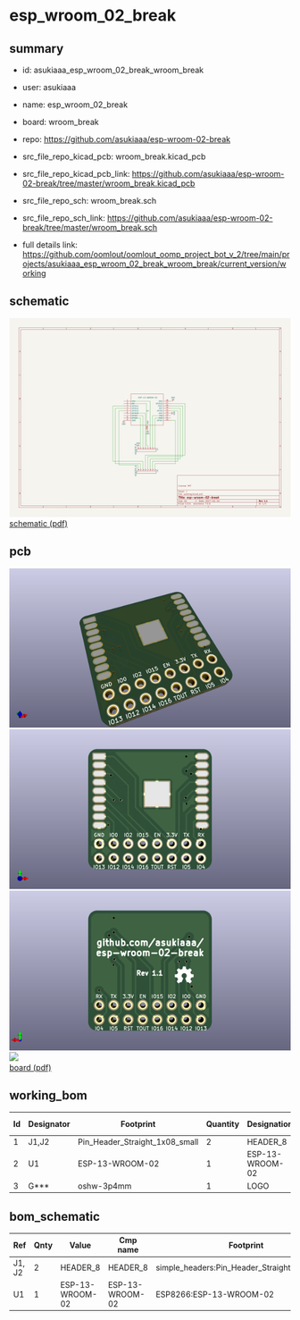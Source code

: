 # esp_wroom_02_break
 
## summary 
* id: asukiaaa_esp_wroom_02_break_wroom_break
* user: asukiaaa
* name: esp_wroom_02_break
* board: wroom_break
* repo: https://github.com/asukiaaa/esp-wroom-02-break
* src_file_repo_kicad_pcb: wroom_break.kicad_pcb
* src_file_repo_kicad_pcb_link: https://github.com/asukiaaa/esp-wroom-02-break/tree/master/wroom_break.kicad_pcb


* src_file_repo_sch: wroom_break.sch
* src_file_repo_sch_link: https://github.com/asukiaaa/esp-wroom-02-break/tree/master/wroom_break.sch
* full details link: https://github.com/oomlout/oomlout_oomp_project_bot_v_2/tree/main/projects/asukiaaa_esp_wroom_02_break_wroom_break/current_version/working  

## schematic  
![](working_schematic_600.png)  
[schematic (pdf)](working_schematic.pdf) 






















## pcb  
![](working_3d_600.png) 
![](working_3d_front_600.png)  
![](working_3d_back_600.png)  
![](working_600.png)  
[board (pdf)](working.pdf)  

## working_bom
| Id | Designator | Footprint | Quantity | Designation | Supplier and ref |  | None | 
| --- | --- | --- | --- | --- | --- | --- | --- | 
| 1 | J1,J2 | Pin_Header_Straight_1x08_small | 2 | HEADER_8 |  |  | [''] | 
| 2 | U1 | ESP-13-WROOM-02 | 1 | ESP-13-WROOM-02 |  |  | [''] | 
| 3 | G*** | oshw-3p4mm | 1 | LOGO |  |  | [''] | 


## bom_schematic
| Ref | Qnty | Value | Cmp name | Footprint | Description | Vendor | DNP | 
| --- | --- | --- | --- | --- | --- | --- | --- | 
| J1, J2 | 2 | HEADER_8 | HEADER_8 | simple_headers:Pin_Header_Straight_1x08_small |  |  |  | 
| U1 | 1 | ESP-13-WROOM-02 | ESP-13-WROOM-02 | ESP8266:ESP-13-WROOM-02 |  |  |  | 



